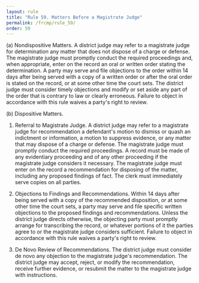 ```yaml
---
layout: rule
title: "Rule 59. Matters Before a Magistrate Judge"
permalink: /frcmp/rule_59/
order: 59
---
```


(a) Nondispositive Matters. A district judge may refer to a magistrate judge for determination any matter that does not dispose of a charge or defense. The magistrate judge must promptly conduct the required proceedings and, when appropriate, enter on the record an oral or written order stating the determination. A party may serve and file objections to the order within 14 days after being served with a copy of a written order or after the oral order is stated on the record, or at some other time the court sets. The district judge must consider timely objections and modify or set aside any part of the order that is contrary to law or clearly erroneous. Failure to object in accordance with this rule waives a party's right to review.


(b) Dispositive Matters.


1. Referral to Magistrate Judge. A district judge may refer to a magistrate judge for recommendation a defendant's motion to dismiss or quash an indictment or information, a motion to suppress evidence, or any matter that may dispose of a charge or defense. The magistrate judge must promptly conduct the required proceedings. A record must be made of any evidentiary proceeding and of any other proceeding if the magistrate judge considers it necessary. The magistrate judge must enter on the record a recommendation for disposing of the matter, including any proposed findings of fact. The clerk must immediately serve copies on all parties.


2. Objections to Findings and Recommendations. Within 14 days after being served with a copy of the recommended disposition, or at some other time the court sets, a party may serve and file specific written objections to the proposed findings and recommendations. Unless the district judge directs otherwise, the objecting party must promptly arrange for transcribing the record, or whatever portions of it the parties agree to or the magistrate judge considers sufficient. Failure to object in accordance with this rule waives a party's right to review.


3. De Novo Review of Recommendations. The district judge must consider de novo any objection to the magistrate judge's recommendation. The district judge may accept, reject, or modify the recommendation, receive further evidence, or resubmit the matter to the magistrate judge with instructions.
